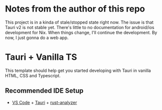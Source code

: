 # Notes from the author of this repo
This project is in a kinda of stale/stopped state right now. The issue is that Tauri v2 is not stable yet. There's little to no documentation for android/ios development for Nix.
When things change, I'll continue the development. By now, I just gonna do a web app.

# Tauri + Vanilla TS

This template should help get you started developing with Tauri in vanilla HTML, CSS and Typescript.

## Recommended IDE Setup

- [VS Code](https://code.visualstudio.com/) + [Tauri](https://marketplace.visualstudio.com/items?itemName=tauri-apps.tauri-vscode) + [rust-analyzer](https://marketplace.visualstudio.com/items?itemName=rust-lang.rust-analyzer)
